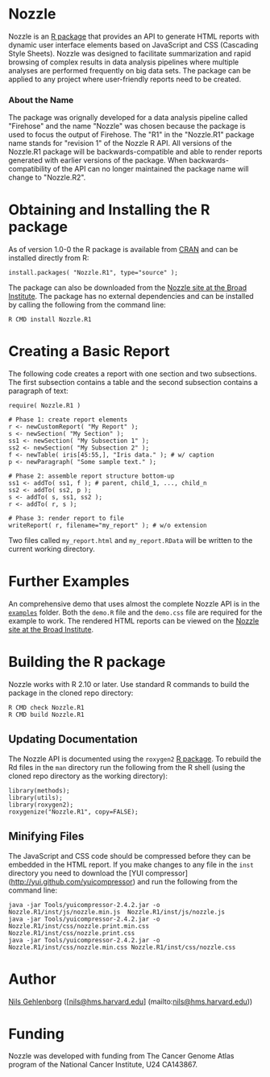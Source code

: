# Nozzle

Nozzle is an [R package](http://www.r-project.org) that provides an API to generate HTML reports with dynamic user interface elements based on JavaScript and CSS (Cascading Style Sheets). Nozzle was designed to facilitate summarization and rapid browsing of complex results in data analysis pipelines where multiple analyses are performed frequently on big data sets. The package can be applied to any project where user-friendly reports need to be created.

### About the Name

The package was orignally developed for a data analysis pipeline called "Firehose" and the name "Nozzle" was chosen because the package is used to focus the output of Firehose. The "R1" in the "Nozzle.R1" package name stands for "revision 1" of the Nozzle R API. All versions of the Nozzle.R1 package will be backwards-compatible and able to render reports generated with earlier versions of the package. When backwards-compatibility of the API can no longer maintained the package name will change to "Nozzle.R2".

# Obtaining and Installing the R package

As of version 1.0-0 the R package is available from [CRAN](http://cran.r-project.org) and can be installed directly from R:

	install.packages( "Nozzle.R1", type="source" );

The package can also be downloaded from the [Nozzle site at the Broad Institute](http://gdac.broadinstitute.org/nozzle). The package has no external dependencies and can be installed by calling the following from the command line:

	R CMD install Nozzle.R1


# Creating a Basic Report

The following code creates a report with one section and two subsections. The first subsection contains a table and the second subsection contains a paragraph of text:

	require( Nozzle.R1 )
	
	# Phase 1: create report elements
	r <- newCustomReport( "My Report" );
	s <- newSection( "My Section" );
	ss1 <- newSection( "My Subsection 1" );
	ss2 <- newSection( "My Subsection 2" );
	f <- newTable( iris[45:55,], "Iris data." ); # w/ caption
	p <- newParagraph( "Some sample text." );
	
	# Phase 2: assemble report structure bottom-up
	ss1 <- addTo( ss1, f ); # parent, child_1, ..., child_n 
	ss2 <- addTo( ss2, p );
	s <- addTo( s, ss1, ss2 );
	r <- addTo( r, s );
	
	# Phase 3: render report to file
	writeReport( r, filename="my_report" ); # w/o extension

Two files called `my_report.html` and `my_report.RData` will be written to the current working directory.

# Further Examples

An comprehensive demo that uses almost the complete Nozzle API is in the [`examples`](https://github.com/parklab/Nozzle/tree/develop/examples) folder.
Both the `demo.R` file and the `demo.css` file are required for the example to work. The rendered HTML reports can be viewed on the [Nozzle site at the Broad Institute](http://gdac.broadinstitute.org/docs/nozzle/reports/nozzle1.html).  

# Building the R package

Nozzle works with R 2.10 or later. Use standard R commands to build the package in the cloned repo directory:

	R CMD check Nozzle.R1
	R CMD build Nozzle.R1


## Updating Documentation

The Nozzle API is documented using the `roxygen2` [R package](http://cran.r-project.org/web/packages/roxygen2/index.html). To rebuild the Rd files in the `man` directory run the following from the R shell (using the cloned repo directory as the working directory):

	library(methods);
	library(utils);
	library(roxygen2);
	roxygenize("Nozzle.R1", copy=FALSE);


## Minifying Files

The JavaScript and CSS code should be compressed before they can be embedded in the HTML report. If you make changes to any file in the `inst` directory you need to download the [YUI compressor] (http://yui.github.com/yuicompressor) and run the following from the command line:

	java -jar Tools/yuicompressor-2.4.2.jar -o Nozzle.R1/inst/js/nozzle.min.js 	Nozzle.R1/inst/js/nozzle.js
	java -jar Tools/yuicompressor-2.4.2.jar -o Nozzle.R1/inst/css/nozzle.print.min.css Nozzle.R1/inst/css/nozzle.print.css
	java -jar Tools/yuicompressor-2.4.2.jar -o Nozzle.R1/inst/css/nozzle.min.css Nozzle.R1/inst/css/nozzle.css


# Author

[Nils Gehlenborg](http://www.gehlenborg.com) ([nils@hms.harvard.edu] (mailto:nils@hms.harvard.edu))

# Funding

Nozzle was developed with funding from The Cancer Genome Atlas program of the National Cancer Institute, U24 CA143867.